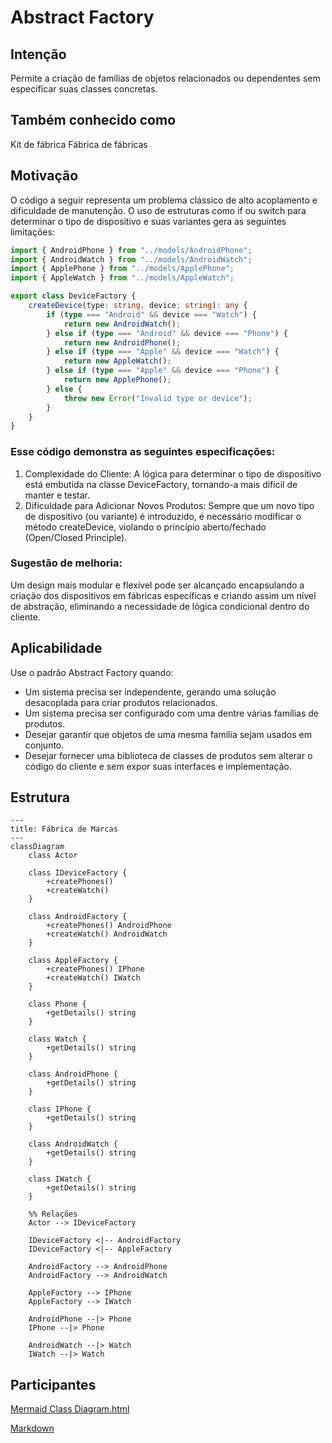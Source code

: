 # Abstract Factory

## Intenção
Permite a criação de famílias de objetos relacionados ou dependentes sem especificar suas classes concretas.

## Também conhecido como
Kit de fábrica
Fábrica de fábricas

## Motivação
O código a seguir representa um problema clássico de alto acoplamento e dificuldade de manutenção. O uso de estruturas como if ou switch para determinar o tipo de dispositivo e suas variantes gera as seguintes limitações:

```typescript
import { AndroidPhone } from "../models/AndroidPhone";
import { AndroidWatch } from "../models/AndroidWatch";
import { ApplePhone } from "../models/ApplePhone";
import { AppleWatch } from "../models/AppleWatch";

export class DeviceFactory {
    createDevice(type: string, device: string): any {
        if (type === "Android" && device === "Watch") {
            return new AndroidWatch();
        } else if (type === "Android" && device === "Phone") {
            return new AndroidPhone();
        } else if (type === "Apple" && device === "Watch") {
            return new AppleWatch();
        } else if (type === "Apple" && device === "Phone") {
            return new ApplePhone();
        } else {
            throw new Error("Invalid type or device");
        }
    }
}
```

### Esse código demonstra as seguintes especificações:
1. Complexidade do Cliente: A lógica para determinar o tipo de dispositivo está embutida na classe DeviceFactory, tornando-a mais difícil de manter e testar.
2. Dificuldade para Adicionar Novos Produtos: Sempre que um novo tipo de dispositivo (ou variante) é introduzido, é necessário modificar o método createDevice, violando o princípio aberto/fechado (Open/Closed Principle).
### Sugestão de melhoria:
Um design mais modular e flexível pode ser alcançado encapsulando a criação dos dispositivos em fábricas específicas e criando assim um nível de abstração, eliminando a necessidade de lógica condicional dentro do cliente.

## Aplicabilidade
Use o padrão Abstract Factory quando:
- Um sistema precisa ser independente, gerando uma solução desacoplada para criar produtos relacionados.
- Um sistema precisa ser configurado com uma dentre várias famílias de produtos.
- Desejar garantir que objetos de uma mesma família sejam usados em conjunto.
- Desejar fornecer uma biblioteca de classes de produtos sem alterar o código do cliente e sem expor suas interfaces e implementação.



## Estrutura

```mermaid
---
title: Fábrica de Marcas
---
classDiagram
    class Actor

    class IDeviceFactory {
        +createPhones()
        +createWatch()
    }

    class AndroidFactory {
        +createPhones() AndroidPhone
        +createWatch() AndroidWatch
    }

    class AppleFactory {
        +createPhones() IPhone
        +createWatch() IWatch
    }

    class Phone {
        +getDetails() string
    }

    class Watch {
        +getDetails() string
    }

    class AndroidPhone {
        +getDetails() string
    }

    class IPhone {
        +getDetails() string
    }

    class AndroidWatch {
        +getDetails() string
    }

    class IWatch {
        +getDetails() string
    }

    %% Relações
    Actor --> IDeviceFactory

    IDeviceFactory <|-- AndroidFactory
    IDeviceFactory <|-- AppleFactory

    AndroidFactory --> AndroidPhone
    AndroidFactory --> AndroidWatch

    AppleFactory --> IPhone
    AppleFactory --> IWatch

    AndroidPhone --|> Phone
    IPhone --|> Phone

    AndroidWatch --|> Watch
    IWatch --|> Watch
```

## Participantes

[Mermaid Class Diagram.html](https://mermaid.js.org/syntax/classDiagram.html)

[Markdown](https://docs.github.com/pt/get-started/writing-on-github/getting-started-with-writing-and-formatting-on-github/basic-writing-and-formatting-syntax)
